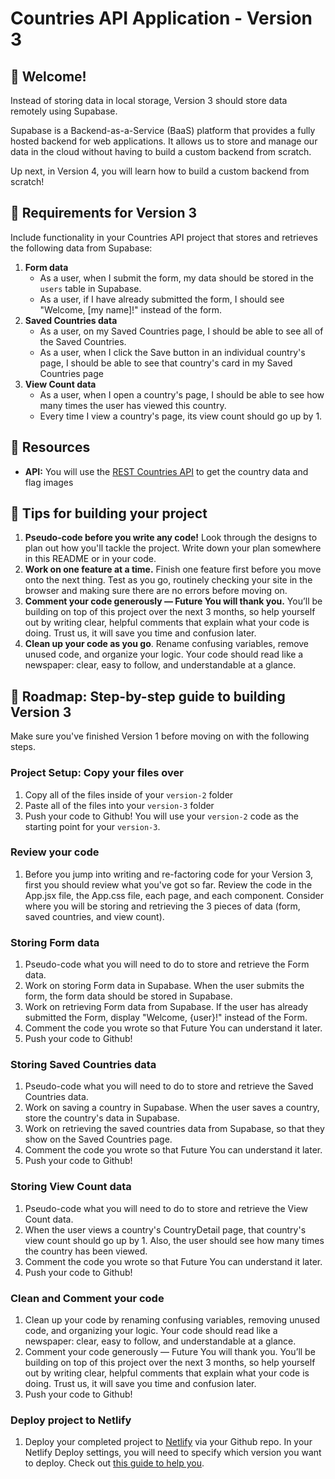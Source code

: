 # Countries API Application - Version 3

## 👋 Welcome!

Instead of storing data in local storage, Version 3 should store data remotely using Supabase.

Supabase is a Backend-as-a-Service (BaaS) platform that provides a fully hosted backend for web applications. It allows us to store and manage our data in the cloud without having to build a custom backend from scratch.

Up next, in Version 4, you will learn how to build a custom backend from scratch! 

## 🎯 Requirements for Version 3

Include functionality in your Countries API project that stores and retrieves the following data from Supabase: 

1. **Form data**
    - As a user, when I submit the form, my data should be stored in the `users` table in Supabase. 
    - As a user, if I have already submitted the form, I should see "Welcome, [my name]!" instead of the form. 
2. **Saved Countries data**
    - As a user, on my Saved Countries page, I should be able to see all of the Saved Countries.
    - As a user, when I click the Save button in an individual country's page, I should be able to see that country's card in my Saved Countries page
3. **View Count data** 
    - As a user, when I open a country's page, I should be able to see how many times the user has viewed this country.
    - Every time I view a country's page, its view count should go up by 1. 

## 🔗 Resources

- **API:** You will use the [REST Countries API](https://restcountries.com) to get the country data and flag images

## 📝 Tips for building your project

1. **Pseudo-code before you write any code!** Look through the designs to plan out how you'll tackle the project. Write down your plan somewhere in this README or in your code.
2. **Work on one feature at a time.** Finish one feature first before you move onto the next thing. Test as you go, routinely checking your site in the browser and making sure there are no errors before moving on. 
3. **Comment your code generously — Future You will thank you.** You’ll be building on top of this project over the next 3 months, so help yourself out by writing clear, helpful comments that explain what your code is doing. Trust us, it will save you time and confusion later.
4. **Clean up your code as you go**. Rename confusing variables, remove unused code, and organize your logic. Your code should read like a newspaper: clear, easy to follow, and understandable at a glance.

## 🚀 Roadmap: Step-by-step guide to building Version 3
Make sure you've finished Version 1 before moving on with the following steps.

### Project Setup: Copy your files over 
1. Copy all of the files inside of your `version-2` folder
2. Paste all of the files into your `version-3` folder
3. Push your code to Github! You will use your `version-2` code as the starting point for your `version-3`. 

### Review your code 
1. Before you jump into writing and re-factoring code for your Version 3, first you should review what you've got so far. Review the code in the App.jsx file, the App.css file, each page, and each component. Consider where you will be storing and retrieving the 3 pieces of data (form, saved countries, and view count). 

### Storing Form data
1. Pseudo-code what you will need to do to store and retrieve the Form data. 
2. Work on storing Form data in Supabase. When the user submits the form, the form data should be stored in Supabase.
3. Work on retrieving Form data from Supabase. If the user has already submitted the Form, display "Welcome, {user}!" instead of the Form.
4. Comment the code you wrote so that Future You can understand it later.
5. Push your code to Github! 

### Storing Saved Countries data
1. Pseudo-code what you will need to do to store and retrieve the Saved Countries data.
2. Work on saving a country in Supabase. When the user saves a country, store the country's data in Supabase.
3. Work on retrieving the saved countries data from Supabase, so that they show on the Saved Countries page. 
4. Comment the code you wrote so that Future You can understand it later.
5. Push your code to Github!

### Storing View Count data 
1. Pseudo-code what you will need to do to store and retrieve the View Count data. 
2. When the user views a country's CountryDetail page, that country's view count should go up by 1. Also, the user should see how many times the country has been viewed. 
3. Comment the code you wrote so that Future You can understand it later.
4. Push your code to Github!

### Clean and Comment your code 
1. Clean up your code by renaming confusing variables, removing unused code, and organizing your logic. Your code should read like a newspaper: clear, easy to follow, and understandable at a glance.
2. Comment your code generously — Future You will thank you. You’ll be building on top of this project over the next 3 months, so help yourself out by writing clear, helpful comments that explain what your code is doing. Trust us, it will save you time and confusion later.
3. Push your code to Github!

### Deploy project to Netlify
1. Deploy your completed project to [Netlify](https://www.netlify.com/) via your Github repo. In your Netlify Deploy settings, you will need to specify which version you want to deploy. Check out [this guide to help you](https://docs.google.com/document/d/18jxCUA0bebCyYaIHy8aaKMgOQH4w5-b-iCGDWpV4K4M/edit?tab=t.jnwta4jrhylr#heading=h.scmsi7a6s9yz).
